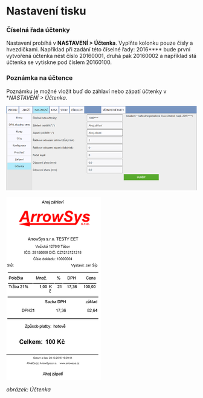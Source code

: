 # Nastavení tisku

### Číselná řada účtenky

Nastavení probíhá v **NASTAVENÍ > Účtenka**. Vyplňte kolonku pouze čísly a hvezdičkami. Například při zadání této číselné řady: 2016**** bude první vytvořená účtenka nést číslo 20160001, druhá pak 20160002 a například stá účtenka se vytiskne pod číslem 20160100.

### Poznámka na účtence

Poznámku je možné vložit buď do záhlaví nebo zápatí účtenky v **NASTAVENÍ > Účtenka*.

![](img/comment.png)

![](img/receiptcomment.png)

*obrázek: Účtenka*

